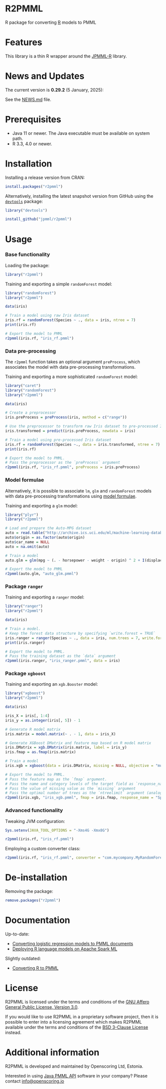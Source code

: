 R2PMML
======

R package for converting [R](https://www.r-project.org/) models to PMML

# Features #

This library is a thin R wrapper around the [JPMML-R](https://github.com/jpmml/jpmml-r#features) library.

# News and Updates #

The current version is **0.29.2** (5 January, 2025):

See the [NEWS.md](https://github.com/jpmml/r2pmml/blob/master/NEWS.md#0292) file.

# Prerequisites #

* Java 11 or newer. The Java executable must be available on system path.
* R 3.3, 4.0 or newer.

# Installation #

Installing a release version from CRAN:

```R
install.packages("r2pmml")
```

Alternatively, installing the latest snapshot version from GitHub using the [`devtools`](https://cran.r-project.org/package=devtools) package:

```R
library("devtools")

install_github("jpmml/r2pmml")
```

# Usage #

### Base functionality

Loading the package:

```R
library("r2pmml")
```

Training and exporting a simple `randomForest` model:

```R
library("randomForest")
library("r2pmml")

data(iris)

# Train a model using raw Iris dataset
iris.rf = randomForest(Species ~ ., data = iris, ntree = 7)
print(iris.rf)

# Export the model to PMML
r2pmml(iris.rf, "iris_rf.pmml")
```

### Data pre-processing

The `r2pmml` function takes an optional argument `preProcess`, which associates the model with data pre-processing transformations.

Training and exporting a more sophisticated `randomForest` model:

```R
library("caret")
library("randomForest")
library("r2pmml")

data(iris)

# Create a preprocessor
iris.preProcess = preProcess(iris, method = c("range"))

# Use the preprocessor to transform raw Iris dataset to pre-processed Iris dataset
iris.transformed = predict(iris.preProcess, newdata = iris)

# Train a model using pre-processed Iris dataset
iris.rf = randomForest(Species ~., data = iris.transformed, ntree = 7)
print(iris.rf)

# Export the model to PMML.
# Pass the preprocessor as the `preProcess` argument
r2pmml(iris.rf, "iris_rf.pmml", preProcess = iris.preProcess)
```

### Model formulae

Alternatively, it is possible to associate `lm`, `glm` and `randomForest` models with data pre-processing transformations using [model formulae](https://stat.ethz.ch/R-manual/R-devel/library/stats/html/formula.html).

Training and exporting a `glm` model:

```R
library("plyr")
library("r2pmml")

# Load and prepare the Auto-MPG dataset
auto = read.table("http://archive.ics.uci.edu/ml/machine-learning-databases/auto-mpg/auto-mpg.data", quote = "\"", header = FALSE, na.strings = "?", row.names = NULL, col.names = c("mpg", "cylinders", "displacement", "horsepower", "weight", "acceleration", "model_year", "origin", "car_name"))
auto$origin = as.factor(auto$origin)
auto$car_name = NULL
auto = na.omit(auto)

# Train a model
auto.glm = glm(mpg ~ (. - horsepower - weight - origin) ^ 2 + I(displacement / cylinders) + cut(horsepower, breaks = c(0, 50, 100, 150, 200, 250)) + I(log(weight)) + revalue(origin, replace = c("1" = "US", "2" = "Europe", "3" = "Japan")), data = auto)

# Export the model to PMML
r2pmml(auto.glm, "auto_glm.pmml")
```

### Package `ranger`

Training and exporting a `ranger` model:

```R
library("ranger")
library("r2pmml")

data(iris)

# Train a model.
# Keep the forest data structure by specifying `write.forest = TRUE`
iris.ranger = ranger(Species ~ ., data = iris, num.trees = 7, write.forest = TRUE)
print(iris.ranger)

# Export the model to PMML.
# Pass the training dataset as the `data` argument
r2pmml(iris.ranger, "iris_ranger.pmml", data = iris)
```

### Package `xgboost`

Training and exporting an `xgb.Booster` model:

```R
library("xgboost")
library("r2pmml")

data(iris)

iris_X = iris[, 1:4]
iris_y = as.integer(iris[, 5]) - 1

# Generate R model matrix
iris.matrix = model.matrix(~ . - 1, data = iris_X)

# Generate XGBoost DMatrix and feature map based on R model matrix
iris.DMatrix = xgb.DMatrix(iris.matrix, label = iris_y)
iris.fmap = as.fmap(iris.matrix)

# Train a model
iris.xgb = xgboost(data = iris.DMatrix, missing = NULL, objective = "multi:softmax", num_class = 3, nrounds = 13)

# Export the model to PMML.
# Pass the feature map as the `fmap` argument.
# Pass the name and category levels of the target field as `response_name` and `response_levels` arguments, respectively.
# Pass the value of missing value as the `missing` argument
# Pass the optimal number of trees as the `ntreelimit` argument (analogous to the `ntreelimit` argument of the `xgb::predict.xgb.Booster` function)
r2pmml(iris.xgb, "iris_xgb.pmml", fmap = iris.fmap, response_name = "Species", response_levels = c("setosa", "versicolor", "virginica"), missing = NULL, ntreelimit = 7, compact = TRUE)
```

### Advanced functionality

Tweaking JVM configuration:

```R
Sys.setenv(JAVA_TOOL_OPTIONS = "-Xms4G -Xmx8G")

r2pmml(iris.rf, "iris_rf.pmml")
```

Employing a custom converter class:

```R
r2pmml(iris.rf, "iris_rf.pmml", converter = "com.mycompany.MyRandomForestConverter", converter_classpath = "/path/to/myconverter-1.0-SNAPSHOT.jar")
```

# De-installation #

Removing the package:

```R
remove.packages("r2pmml")
```

# Documentation #

Up-to-date:

* [Converting logistic regression models to PMML documents](https://openscoring.io/blog/2020/01/19/converting_logistic_regression_pmml/#r)
* [Deploying R language models on Apache Spark ML](https://openscoring.io/blog/2019/02/09/deploying_rlang_model_sparkml/)

Slightly outdated:

* [Converting R to PMML](https://www.slideshare.net/VilluRuusmann/converting-r-to-pmml-82182483)

# License #

R2PMML is licensed under the terms and conditions of the [GNU Affero General Public License, Version 3.0](https://www.gnu.org/licenses/agpl-3.0.html).

If you would like to use R2PMML in a proprietary software project, then it is possible to enter into a licensing agreement which makes R2PMML available under the terms and conditions of the [BSD 3-Clause License](https://opensource.org/license/bsd-3-clause) instead.

# Additional information #

R2PMML is developed and maintained by Openscoring Ltd, Estonia.

Interested in using [Java PMML API](https://github.com/jpmml) software in your company? Please contact [info@openscoring.io](mailto:info@openscoring.io)
